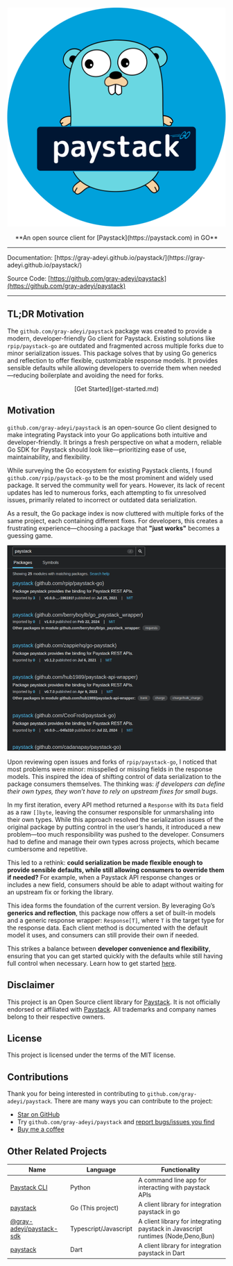 ![logo](assets/paystack.svg)
<center>**An open source client for [Paystack](https://paystack.com) in GO**</center>
<hr/>
Documentation: [https://gray-adeyi.github.io/paystack/](https://gray-adeyi.github.io/paystack/)

Source Code: [https://github.com/gray-adeyi/paystack](https://github.com/gray-adeyi/paystack)
<hr/>


## TL;DR Motivation

The `github.com/gray-adeyi/paystack` package was created to provide a modern, developer-friendly Go client for Paystack. 
Existing solutions like `rpip/paystack-go` are outdated and fragmented across multiple forks due to minor serialization issues. 
This package solves that by using Go generics and reflection to offer flexible, customizable response models. It provides 
sensible defaults while allowing developers to override them when needed—reducing boilerplate and avoiding the need for forks.

<center>[Get Started](get-started.md)</center>

## Motivation

`github.com/gray-adeyi/paystack` is an open-source Go client designed to make integrating Paystack into your Go applications both intuitive and developer-friendly. It brings a fresh perspective on what a modern, reliable Go SDK for Paystack should look like—prioritizing ease of use, maintainability, and flexibility.

While surveying the Go ecosystem for existing Paystack clients, I found `github.com/rpip/paystack-go` to be the most prominent and widely used package. It served the community well for years. However, its lack of recent updates has led to numerous forks, each attempting to fix unresolved issues, primarily related to incorrect or outdated data serialization.

As a result, the Go package index is now cluttered with multiple forks of the same project, each containing different fixes. For developers, this creates a frustrating experience—choosing a package that **"just works"** becomes a guessing game.

![figure 0](assets/image-0.png)

Upon reviewing open issues and forks of `rpip/paystack-go`, I noticed that most problems were minor: misspelled or missing fields in the response models. This inspired the idea of shifting control of data serialization to the package consumers themselves. The thinking was: _if developers can define their own types, they won’t have to rely on upstream fixes for small bugs_.

In my first iteration, every API method returned a `Response` with its `Data` field as a raw `[]byte`, leaving the consumer responsible for unmarshaling into their own types. While this approach resolved the serialization issues of the original package by putting control in the user’s hands, it introduced a new problem—too much responsibility was pushed to the developer. Consumers had to define and manage their own types across projects, which became cumbersome and repetitive.

This led to a rethink: **could serialization be made flexible enough to provide sensible defaults, while still allowing consumers to override them if needed?** For example, when a Paystack API response changes or includes a new field, consumers should be able to adapt without waiting for an upstream fix or forking the library.

This idea forms the foundation of the current version. By leveraging Go’s **generics and reflection**, this package now offers a set of built-in models and a generic response wrapper: `Response[T]`, where `T` is the target type for the response data. Each client method is documented with the default model it uses, and consumers can still provide their own if needed.

This strikes a balance between **developer convenience and flexibility**, ensuring that you can get started quickly with the defaults while still having full control when necessary. Learn how to get started [here](get-started.md).

## Disclaimer

This project is an Open Source client library for [Paystack](https://paystack.com/). It is not officially endorsed or
affiliated with [Paystack](https://paystack.com/). All trademarks and company names belong to their respective owners.

## License

This project is licensed under the terms of the MIT license.

## Contributions

Thank you for being interested in contributing to `github.com/gray-adeyi/paystack`.
There are many ways you can contribute to the project:

- [Star on GitHub](https://github.com/gray-adeyi/paystack/)
- Try `github.com/gray-adeyi/paystack` and [report bugs/issues you find](https://github.com/gray-adeyi/paystack/issues/new)
- [Buy me a coffee](https://www.buymeacoffee.com/jigani)

## Other Related Projects

| Name                                                                               | Language              | Functionality                                                                    |
|------------------------------------------------------------------------------------|-----------------------|----------------------------------------------------------------------------------|
| [Paystack CLI](https://pypi.org/project/paystack-cli/)                             | Python                | A command line app for interacting with paystack APIs                            |
| [paystack](https://github.com/gray-adeyi/paystack)                                 | Go (This project)                   | A client library for integration paystack in go                                  |
| [@gray-adeyi/paystack-sdk](https://www.npmjs.com/package/@gray-adeyi/paystack-sdk) | Typescript/Javascript | A client library for integrating paystack in Javascript runtimes (Node,Deno,Bun) |
| [paystack](https://pub.dev/packages/paystack)                                      | Dart                  | A client library for integration paystack in Dart                                |
